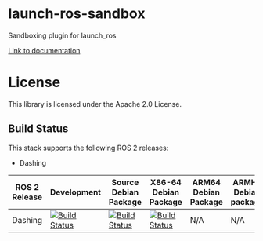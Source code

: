 # launch-ros-sandbox

Sandboxing plugin for launch_ros

[Link to documentation](https://launch-ros-sandbox.readthedocs.io)

# License

This library is licensed under the Apache 2.0 License.


Build Status
------------

This stack supports the following ROS 2 releases:

 * Dashing

| ROS 2 Release | Development  | Source Debian Package | X86-64 Debian Package | ARM64 Debian Package | ARMHF Debian package |
| ------------- | ------------ | --------------------- | --------------------- | -------------------- | -------------------- |
| Dashing       | [![Build Status](http://build.ros2.org/buildStatus/icon?job=Ddev__launch_ros_sandbox__ubuntu_bionic_amd64)](http://build.ros2.org/job/Ddev__launch_ros_sandbox__ubuntu_bionic_amd64) | [![Build Status](http://build.ros2.org/buildStatus/icon?job=Dsrc_uB__launch_ros_sandbox__ubuntu_bionic__source)](http://build.ros2.org/job/Dsrc_uB__launch_ros_sandbox__ubuntu_bionic__source) | [![Build Status](http://build.ros2.org/buildStatus/icon?job=Dbin_uB64__launch_ros_sandbox__ubuntu_bionic_amd64__binary)](http://build.ros2.org/job/Dbin_uB64__launch_ros_sandbox__ubuntu_bionic_amd64__binary) | N/A | N/A |
